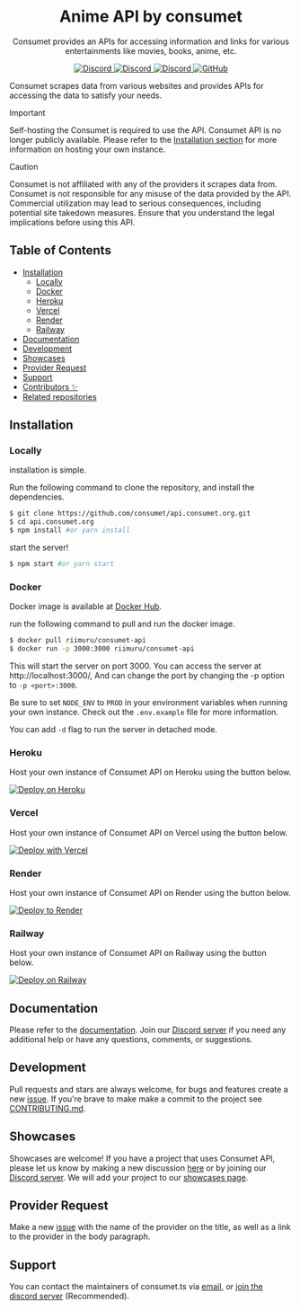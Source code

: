 
<h1 align="center">
  Anime API by consumet
</h1>
<p align="center">
  Consumet provides an APIs for accessing information and links for various entertainments like movies, books, anime, etc.
</p>
<p align="center">
    <a href="https://github.com/consumet/api.consumet.org/actions/workflows/docker-build.yml">
      <img src="https://github.com/consumet/api.consumet.org/actions/workflows/docker-build.yml/badge.svg" alt="Discord">
    </a>
    <a href="https://github.com/consumet/api.consumet.org/actions/workflows/codeql-analysis.yml">
      <img src="https://github.com/consumet/api.consumet.org/actions/workflows/codeql-analysis.yml/badge.svg" alt="Discord">
    </a>
    <a href="https://discord.gg/qTPfvMxzNH">
      <img src="https://img.shields.io/discord/987492554486452315?color=7289da&label=discord&logo=discord&logoColor=7289da" alt="Discord">
    </a>
    <a href="https://github.com/consumet/api/blob/master/LICENSE">
    <img src="https://img.shields.io/github/license/consumet/api" alt="GitHub">
  </a>
</p>

Consumet scrapes data from various websites and provides APIs for accessing the data to satisfy your needs.

> [!IMPORTANT]
> Self-hosting the Consumet is required to use the API. Consumet API is no longer publicly available. Please refer to the [Installation section](#installation) for more information on hosting your own instance.

> [!CAUTION]
> Consumet is not affiliated with any of the providers it scrapes data from. Consumet is not responsible for any misuse of the data provided by the API. Commercial utilization may lead to serious consequences, including potential site takedown measures. Ensure that you understand the legal implications before using this API.

<h2> Table of Contents </h2>

- [Installation](#installation)
  - [Locally](#locally)
  - [Docker](#docker)
  - [Heroku](#heroku)
  - [Vercel](#vercel)
  - [Render](#render)
  - [Railway](#railway)
- [Documentation](#documentation)
- [Development](#development)
- [Showcases](#showcases)
- [Provider Request](#provider-request)
- [Support](#support)
- [Contributors ✨](#contributors-)
- [Related repositories](#related-repositories)

## Installation
### Locally
installation is simple.

Run the following command to clone the repository, and install the dependencies.

```sh
$ git clone https://github.com/consumet/api.consumet.org.git
$ cd api.consumet.org
$ npm install #or yarn install
```

start the server!

```sh
$ npm start #or yarn start
```

### Docker
Docker image is available at [Docker Hub](https://hub.docker.com/r/riimuru/consumet-api).

run the following command to pull and run the docker image.

```sh
$ docker pull riimuru/consumet-api
$ docker run -p 3000:3000 riimuru/consumet-api
```
This will start the server on port 3000. You can access the server at http://localhost:3000/, And can change the port by changing the -p option to `-p <port>:3000`.

Be sure to set `NODE_ENV` to `PROD` in your environment variables when running your own instance.
Check out the `.env.example` file for more information.

You can add `-d` flag to run the server in detached mode.

### Heroku
Host your own instance of Consumet API on Heroku using the button below.

[![Deploy on Heroku](https://www.herokucdn.com/deploy/button.svg)](https://heroku.com/deploy?template=https://github.com/consumet/api.consumet.org/tree/main)

### Vercel
Host your own instance of Consumet API on Vercel using the button below.

[![Deploy with Vercel](https://vercel.com/button)](https://vercel.com/new/clone?repository-url=https%3A%2F%2Fgithub.com%2Fconsumet%2Fapi.consumet.org)

### Render
Host your own instance of Consumet API on Render using the button below.

[![Deploy to Render](https://render.com/images/deploy-to-render-button.svg)](https://render.com/deploy?repo=https://github.com/consumet/api.consumet.org)

### Railway
Host your own instance of Consumet API on Railway using the button below.

[![Deploy on Railway](https://railway.app/button.svg)](https://railway.app/new/template/C0FwuP?referralCode=dv4TuD)

## Documentation
Please refer to the [documentation](https://docs.consumet.org). Join our [Discord server](https://discord.gg/qTPfvMxzNH) if you need any additional help or have any questions, comments, or suggestions.

## Development
Pull requests and stars are always welcome, for bugs and features create a new [issue](https://github.com/consumet/api.consumet.org/issues). If you're brave to make make a commit to the project see [CONTRIBUTING.md](https://github.com/consumet/consumet.ts/blob/master/docs/guides/contributing.md).

## Showcases
Showcases are welcome! If you have a project that uses Consumet API, please let us know by making a new discussion [here](https://github.com/consumet/api.consumet.org/discussions/categories/show-and-tell) or by joining our [Discord server](https://discord.gg/qTPfvMxzNH). We will add your project to our [showcases page](https://consumet.org/showcase).

## Provider Request
Make a new [issue](https://github.com/consumet/consumet.ts/issues/new?assignees=&labels=provider+request&template=provider-request.yml) with the name of the provider on the title, as well as a link to the provider in the body paragraph.

## Support
You can contact the maintainers of consumet.ts via [email](mailto:consumet.org@gmail.com), or [join the discord server](https://discord.gg/qTPfvMxzNH) (Recommended).

